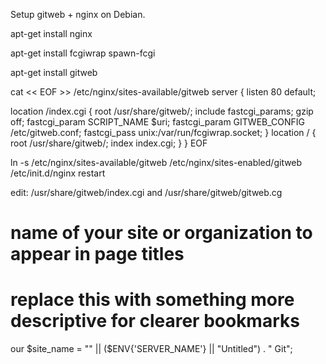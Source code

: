 Setup gitweb + nginx on Debian.

apt-get install nginx

apt-get install fcgiwrap spawn-fcgi

apt-get install gitweb

cat << EOF >>  /etc/nginx/sites-available/gitweb
server {
listen 80 default;

location /index.cgi {
root /usr/share/gitweb/;
include fastcgi_params;
gzip off;
fastcgi_param SCRIPT_NAME $uri;
fastcgi_param GITWEB_CONFIG /etc/gitweb.conf;
fastcgi_pass  unix:/var/run/fcgiwrap.socket;
}
location / {
root /usr/share/gitweb/;
index index.cgi;
}
}
EOF

ln -s /etc/nginx/sites-available/gitweb /etc/nginx/sites-enabled/gitweb
/etc/init.d/nginx restart

edit:
/usr/share/gitweb/index.cgi and /usr/share/gitweb/gitweb.cg
# name of your site or organization to appear in page titles
# replace this with something more descriptive for clearer bookmarks
our $site_name = ""
                 || ($ENV{'SERVER_NAME'} || "Untitled") . " Git";
